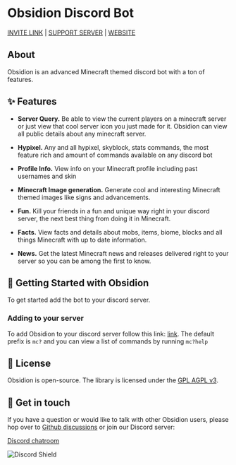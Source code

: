 # Obsidion Discord Bot

[INVITE LINK](https://discord.com/oauth2/authorize?client_id=691589447074054224&scope=bot+applications.commands&permissions=19520&response_type=code&redirect_uri=https%3A%2F%2Fdiscord.obsidion-dev.com) | [SUPPORT SERVER](https://discord.gg/fWxtKFVmaW) | [WEBSITE](https://discord.obsidion-dev.com)

## About
Obsidion is an advanced Minecraft themed discord bot with a ton of features.

## ✨ Features

- **Server Query.** Be able to view the current players on a minecraft server or just view that cool server icon you just made for it. Obsidion can view all public details about any minecraft server.

- **Hypixel.** Any and all hypixel, skyblock, stats commands, the most feature rich and amount of commands available on any discord bot

- **Profile Info.** View info on your Minecraft profile including past usernames and skin

- **Minecraft Image generation.** Generate cool and interesting Minecraft themed images like signs and advancements.

- **Fun.** Kill your friends in a fun and unique way right in your discord server, the next best thing from doing it in Minecraft.

- **Facts.** View facts and details about mobs, items, biome, blocks and all things Minecraft with up to date information.

- **News.** Get the latest Minecraft news and releases delivered right to your server so you can be among the first to know.

## 🏁 Getting Started with Obsidion

To get started add the bot to your discord server.

### Adding to your server

To add Obsidion to your discord server follow this link: [link](https://discord.gg/fWxtKFVmaW). The default prefix is `mc?` and you can view a list of commands by running `mc?help`

## 📝 License

Obsidion is open-source. The library is licensed under the [GPL AGPL v3](https://www.gnu.org/licenses/agpl-3.0.en.html).

## 💬 Get in touch

If you have a question or would like to talk with other Obsidion users, please hop over to [Github discussions](https://github.com/Obsidion-dev/Obsidion/discussions) or join our Discord server:

[Discord chatroom](https://discord.gg/fWxtKFVmaW)

![Discord Shield](https://discordapp.com/api/guilds/695008516590534758/widget.png?style=shield)